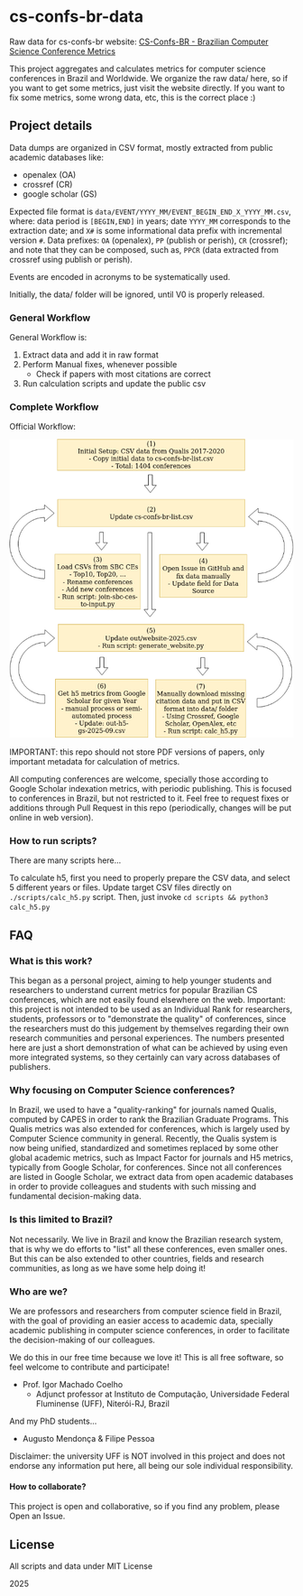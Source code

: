 # cs-confs-br-data
Raw data for cs-confs-br website: [CS-Confs-BR - Brazilian Computer Science Conference Metrics](https://cs-confs-br.github.io/)

This project aggregates and calculates metrics for computer science conferences in Brazil and Worldwide.
We organize the raw data/ here, so if you want to get some metrics, just visit the website directly.
If you want to fix some metrics, some wrong data, etc, this is the correct place :)

## Project details

Data dumps are organized in CSV format, mostly extracted from public academic databases like:

- openalex (OA)
- crossref (CR)
- google scholar (GS)

Expected file format is `data/EVENT/YYYY_MM/EVENT_BEGIN_END_X_YYYY_MM.csv`, where: data period is `[BEGIN,END]` in years; date `YYYY_MM` corresponds to the extraction date; and `X#` is some informational data prefix with incremental version `#`.
Data prefixes: `OA` (openalex), `PP` (publish or perish), `CR` (crossref); and note that they can be composed, such as, `PPCR` (data extracted from crossref using publish or perish).

Events are encoded in acronyms to be systematically used.

Initially, the data/ folder will be ignored, until V0 is properly released.

### General Workflow 

General Workflow is:

1. Extract data and add it in raw format
2. Perform Manual fixes, whenever possible
   - Check if papers with most citations are correct
3. Run calculation scripts and update the public csv

### Complete Workflow

Official Workflow:

![workflow cs-confs-br](./docs/workflow-cs-confs-br.drawio.png)



IMPORTANT: this repo should not store PDF versions of papers, only important metadata for calculation of metrics.

All computing conferences are welcome, specially those according to Google Scholar indexation metrics, with periodic publishing. This is focused to conferences in Brazil, but not restricted to it.
Feel free to request fixes or additions through Pull Request in this repo (periodically, changes will be put online in web version).

### How to run scripts?

There are many scripts here...

To calculate h5, first you need to properly prepare the CSV data, and select 5 different years or files.
Update target CSV files directly on `./scripts/calc_h5.py` script.
Then, just invoke `cd scripts && python3 calc_h5.py`


## FAQ
### What is this work?

This began as a personal project, aiming to help younger students and researchers to understand current metrics for popular Brazilian CS conferences, which are not easily found elsewhere on the web.
Important: this project is not intended to be used as an Individual Rank for researchers, students, professors or to "demonstrate the quality" of conferences, since the researchers must do this judgement by themselves regarding their own research communities and personal experiences.
The numbers presented here are just a short demonstration of what can be achieved by using even more integrated systems, so they certainly can vary across databases of publishers.

### Why focusing on Computer Science conferences?

In Brazil, we used to have a "quality-ranking" for journals named Qualis, computed by CAPES in order to rank the Brazilian Graduate Programs. This Qualis metrics was also extended for conferences, which is largely used by Computer Science community in general. Recently, the Qualis system is now being unified, standardized and sometimes replaced by some other global academic metrics, such as Impact Factor for journals and H5 metrics, typically from Google Scholar, for conferences. Since not all conferences are listed in Google Scholar, we extract data from open academic databases in order to provide colleagues and students with such missing and fundamental decision-making data.

### Is this limited to Brazil?

Not necessarily. 
We live in Brazil and know the Brazilian research system, that is why we do efforts to "list" all these conferences, even smaller ones.
But this can be also extended to other countries, fields and research communities, 
as long as we have some help doing it!


### Who are we?

We are professors and researchers from computer science field in Brazil, with the goal of providing an easier access to academic data, specially academic publishing in computer science conferences, in order to facilitate the decision-making of our colleagues.

We do this in our free time because we love it!
This is all free software, so feel welcome to contribute and participate!

- Prof. Igor Machado Coelho
   * Adjunct professor at Instituto de Computação, Universidade Federal Fluminense (UFF), Niterói-RJ, Brazil

And my PhD students...
- Augusto Mendonça & Filipe Pessoa

Disclaimer: the university UFF is NOT involved in this project and does not endorse any information put here, all being our sole individual responsibility.

#### How to collaborate?

This project is open and collaborative, so if you find any problem, please Open an Issue.

## License

All scripts and data under MIT License

2025
